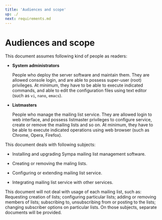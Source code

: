 ```yaml
---
title: 'Audiences and scope'
up: ./
next: requirements.md
---
```


Audiences and scope
===================

This document assumes following kind of people as readers:

* **System administrators**

  People who deploy the server software and maintain them.  They are allowed
  console login, and are able to possess super-user (root) privileges.
  At minimum, they have to be able to execute indicated commands, and able to
  edit the configuration files using text editor (such as ``vi``, ``nano``,
  ``emacs``).

* **Listmasters**

  People who manage the mailing list service.  They are allowed login to
  web interface, and possess listmaster privileges to configure service,
  create or remove the mailing lists and so on.  At minimum, they have to
  be able to execute indicated operations using web browser (such as Chrome,
  Opera, Firefox).

This document deals with following subjects:

* Installing and upgrading Sympa mailing list management software.

* Creating or removing the maling lists.

* Configuring or extending mailing list service.

* Integrating mailing list service with other services.

This document will not deal with usage of each mailing list, such as:
Requesting creation of lists; configuring particular lists; adding or removing
members of lists; subscribing to, unsubscribing from or posting to the lists;
changing subscriber options on particular lists.  On those subjects, separate
documents will be provided.


